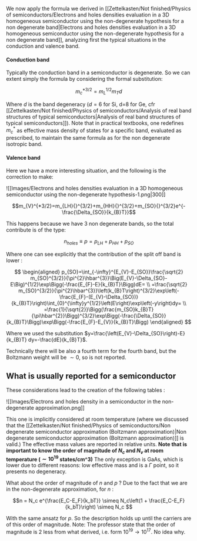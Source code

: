 We now apply the formula we derived in [[Zettelkasten/Not finished/Physics of semiconductors/Electrons and holes densities evaluation in a 3D homogeneous semiconductor using the non-degenerate hypothesis for a non degenerate band|Electrons and holes densities evaluation in a 3D homogeneous semiconductor using the non-degenerate hypothesis for a non degenerate band]], analyzing first the typical situations in the conduction and valence band.

#### Conduction band

Typically the conduction band in a semiconductor is degenerate. 
So we can extent simply the formula by considering the formal substitution:

$$ m_c^{*3/2} = m_L^{1/2}m_T d$$

Where $d$ is the band degeneracy ($d=6$ for Si, d=8 for Ge, cfr [[Zettelkasten/Not finished/Physics of semiconductors/Analysis of real band structures of typical semiconductors|Analysis of real band structures of typical semiconductors]]).
Note that in practical textbooks, one redefines $m_c^*$ as effective mass density of states for a specific band, evaluated as prescribed, to maintain the same formula as for the non degenerate isotropic band.

#### Valence band

Here we have a more interesting situation, and the following is the correction to make:

![[Images/Electrons and holes densities evaluation in a 3D homogeneous semiconductor using the non-degenerate hypothesis-1.png|300]]

$$m_{V}^{*3/2}=m_{LH}{}^{3/2}+m_{HH}{}^{3/2}+m_{SO}{}^{3/2}e^{-\frac{\Delta_{SO}}{k_{B}T}}$$

This happens because we have 3 non degenerate bands, so the total contribute is of the type:

$$n_{holes}\equiv p=p_{LH}+p_{HH}+p_{SO} $$

Where one can see explicitly that the contribution of the split off band is lower :

$$
\begin{aligned}
p_{SO}=\int_{-\infty}^{E_{V}-E_{SO}}\frac{\sqrt{2} m_{SO}^{3/2}}{\pi^{2}\hbar^{3}}\Big(E_{V}-\Delta_{SO}-E\Big)^{1/2}\exp\Bigg(-\frac{E_{F}-E}{k_{B}T}\Bigg)dE= \\
=\frac{\sqrt{2} m_{SO}^{3/2}}{\pi^{2}\hbar^{3}}\left(k_{B}T\right)^{3/2}\exp\left(-\frac{E_{F}-(E_{V}-\Delta_{SO})}{k_{B}T}\right)\int_{0}^{\infty}y^{1/2}\left(E\right)\exp\left(-y\right)dy= \\
=\frac{1}{\sqrt{2}}\Bigg(\frac{m_{SO}k_{B}T}{\pi\hbar^{2}}\Bigg)^{3/2}\exp\Bigg(-\frac{\Delta_{SO}}{k_{B}T}\Bigg)\exp\Bigg(-\frac{E_{F}-E_{V}}{k_{B}T}\Bigg) 
\end{aligned}
$$

Where we used the substitution $y=\frac{\left(E_{V}-\Delta_{SO}\right)-E}{k_{B}T} dy=-\frac{dE}{k_{B}T}$.

Technically there will be also a fourth term for the fourth band, but the Boltzmann weight will be $\sim 0$, so is not reported.

## What is usually reported for a semiconductor

These considerations lead to the creation of the following tables :

![[Images/Electrons and holes density in a semiconductor in the non-degenerate approximation.png]]

This one is implicitly considered at room temperature (where we discussed that the [[Zettelkasten/Not finished/Physics of semiconductors/Non degenerate semiconductor approximation (Boltzmann approximation)|Non degenerate semiconductor approximation (Boltzmann approximation)]] is valid.) The effective mass values are reported in relative units. 
**Note that is important to know the order of magnitude of $N_c$ and $N_v$ at room temperature ($\sim 10^{19}$ states/cm^3)**
The only exception is GaAs, which is lower due to different reasons: low effective mass and is a $\Gamma$ point, so it presents no degeneracy.

What about the order of magnitude of $n$ and $p$ ? Due to the fact that we are in the non-degenerate approximation, for $n$ :

$$n = N_c e^{\frac{E_C-E_F}{k_bT}} \simeq N_c\left(1 + \frac{E_C-E_F}{k_bT}\right) \simeq N_c $$

With the same ansatz for $p$. So the description holds up until the carriers are of this order of magnitude.
Note: The professor state that the order of magnitude is 2 less from what derived, i.e. form $10^{19} \to 10^{17}$. No idea why.
